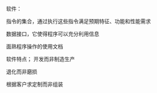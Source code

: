 软件：

指令的集合，通过执行这些指令满足预期特征、功能和性能需求

数据接口，它使得程序可以充分利用信息

面熟程序操作的使用文档

软件特点；
开发而非制造生产

退化而非磨损

根据客户求定制而非组装

